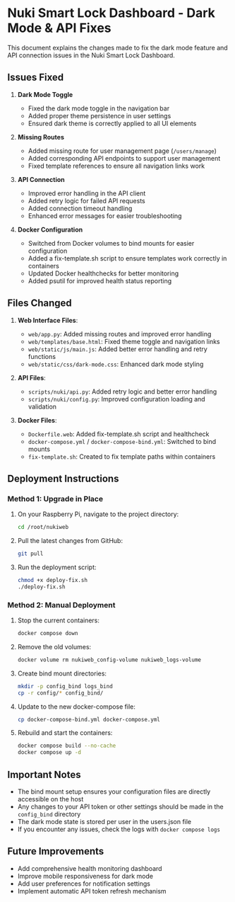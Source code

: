 # Nuki Smart Lock Dashboard - Dark Mode & API Fixes

This document explains the changes made to fix the dark mode feature and API connection issues in the Nuki Smart Lock Dashboard.

## Issues Fixed

1. **Dark Mode Toggle**
   - Fixed the dark mode toggle in the navigation bar
   - Added proper theme persistence in user settings
   - Ensured dark theme is correctly applied to all UI elements

2. **Missing Routes**
   - Added missing route for user management page (`/users/manage`)
   - Added corresponding API endpoints to support user management
   - Fixed template references to ensure all navigation links work

3. **API Connection**
   - Improved error handling in the API client
   - Added retry logic for failed API requests
   - Added connection timeout handling
   - Enhanced error messages for easier troubleshooting

4. **Docker Configuration**
   - Switched from Docker volumes to bind mounts for easier configuration
   - Added a fix-template.sh script to ensure templates work correctly in containers
   - Updated Docker healthchecks for better monitoring
   - Added psutil for improved health status reporting

## Files Changed

1. **Web Interface Files**:
   - `web/app.py`: Added missing routes and improved error handling
   - `web/templates/base.html`: Fixed theme toggle and navigation links
   - `web/static/js/main.js`: Added better error handling and retry functions
   - `web/static/css/dark-mode.css`: Enhanced dark mode styling

2. **API Files**:
   - `scripts/nuki/api.py`: Added retry logic and better error handling
   - `scripts/nuki/config.py`: Improved configuration loading and validation

3. **Docker Files**:
   - `Dockerfile.web`: Added fix-template.sh script and healthcheck
   - `docker-compose.yml` / `docker-compose-bind.yml`: Switched to bind mounts
   - `fix-template.sh`: Created to fix template paths within containers

## Deployment Instructions

### Method 1: Upgrade in Place

1. On your Raspberry Pi, navigate to the project directory:
   ```bash
   cd /root/nukiweb
   ```

2. Pull the latest changes from GitHub:
   ```bash
   git pull
   ```

3. Run the deployment script:
   ```bash
   chmod +x deploy-fix.sh
   ./deploy-fix.sh
   ```

### Method 2: Manual Deployment

1. Stop the current containers:
   ```bash
   docker compose down
   ```

2. Remove the old volumes:
   ```bash
   docker volume rm nukiweb_config-volume nukiweb_logs-volume
   ```

3. Create bind mount directories:
   ```bash
   mkdir -p config_bind logs_bind
   cp -r config/* config_bind/
   ```

4. Update to the new docker-compose file:
   ```bash
   cp docker-compose-bind.yml docker-compose.yml
   ```

5. Rebuild and start the containers:
   ```bash
   docker compose build --no-cache
   docker compose up -d
   ```

## Important Notes

- The bind mount setup ensures your configuration files are directly accessible on the host
- Any changes to your API token or other settings should be made in the `config_bind` directory
- The dark mode state is stored per user in the users.json file
- If you encounter any issues, check the logs with `docker compose logs`

## Future Improvements

- Add comprehensive health monitoring dashboard
- Improve mobile responsiveness for dark mode
- Add user preferences for notification settings
- Implement automatic API token refresh mechanism
